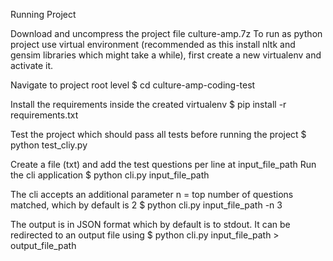 Running Project

Download and uncompress the project file culture-amp.7z
To run as python project use virtual environment (recommended as this install nltk and gensim libraries which might take a while), first create a new virtualenv and activate it.

Navigate to project root level 
$ cd culture-amp-coding-test

Install the requirements inside the created virtualenv
$ pip install -r requirements.txt

Test the project which should pass all tests before running the project
$ python test_cliy.py

Create a file (txt) and add the test questions per line at input_file_path 
Run the cli application
$ python cli.py input_file_path

The cli accepts an additional parameter n = top number of questions matched, which by default is 2 
$ python cli.py input_file_path -n 3

The output is in JSON format which by default is to stdout. It can be redirected to an output file using 
$  python cli.py input_file_path > output_file_path
